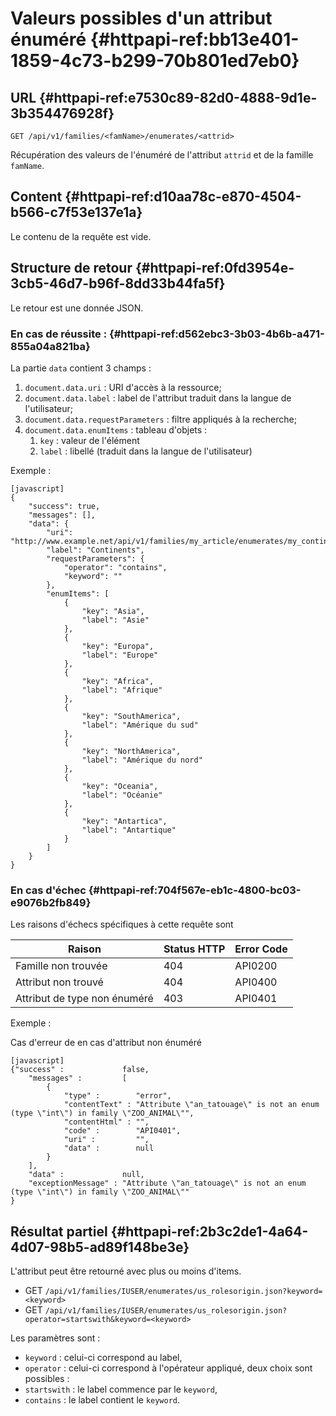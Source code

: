 # Valeurs possibles d'un attribut énuméré  {#httpapi-ref:bb13e401-1859-4c73-b299-70b801ed7eb0}

## URL {#httpapi-ref:e7530c89-82d0-4888-9d1e-3b354476928f}

    GET /api/v1/families/<famName>/enumerates/<attrid>

Récupération des valeurs de l'énuméré de l'attribut `attrid` et de la famille `famName`.

## Content {#httpapi-ref:d10aa78c-e870-4504-b566-c7f53e137e1a}

Le contenu de la requête est vide.

## Structure de retour {#httpapi-ref:0fd3954e-3cb5-46d7-b96f-8dd33b44fa5f}

Le retour est une donnée JSON.

### En cas de réussite : {#httpapi-ref:d562ebc3-3b03-4b6b-a471-855a04a821ba}

La partie `data` contient 3 champs :

1.  `document.data.uri` : URI d'accès à la ressource;
1.  `document.data.label` : label de l'attribut traduit dans la langue de l'utilisateur;
1.  `document.data.requestParameters` : filtre appliqués à la recherche;
1.  `document.data.enumItems` : tableau d'objets :
    1.  `key` : valeur de l'élément
    1.  `label` : libellé (traduit dans la langue de l'utilisateur)


Exemple :

    [javascript]
    {
        "success": true,
        "messages": [],
        "data": {
            "uri": "http://www.example.net/api/v1/families/my_article/enumerates/my_continent.json",
            "label": "Continents",
            "requestParameters": {
                "operator": "contains",
                "keyword": ""
            },
            "enumItems": [
                {
                    "key": "Asia",
                    "label": "Asie"
                },
                {
                    "key": "Europa",
                    "label": "Europe"
                },
                {
                    "key": "Africa",
                    "label": "Afrique"
                },
                {
                    "key": "SouthAmerica",
                    "label": "Amérique du sud"
                },
                {
                    "key": "NorthAmerica",
                    "label": "Amérique du nord"
                },
                {
                    "key": "Oceania",
                    "label": "Océanie"
                },
                {
                    "key": "Antartica",
                    "label": "Antartique"
                }
            ]
        }
    }

### En cas d'échec {#httpapi-ref:704f567e-eb1c-4800-bc03-e9076b2fb849}

Les raisons d'échecs spécifiques à cette requête sont 

|                     Raison                     | Status HTTP | Error Code |
| ---------------------------------------------- | ----------- | ---------- |
| Famille non trouvée                            |         404 | API0200    |
| Attribut non trouvé                            |         404 | API0400    |
| Attribut de type non énuméré                   |         403 | API0401    |

Exemple : 

Cas d'erreur de en cas d'attribut non énuméré

    [javascript]
    {"success" :             false,
        "messages" :         [
            {
                "type" :        "error",
                "contentText" : "Attribute \"an_tatouage\" is not an enum (type \"int\") in family \"ZOO_ANIMAL\"",
                "contentHtml" : "",
                "code" :        "API0401",
                "uri" :         "",
                "data" :        null
            }
        ],
        "data" :             null,
        "exceptionMessage" : "Attribute \"an_tatouage\" is not an enum (type \"int\") in family \"ZOO_ANIMAL\""
    }

## Résultat partiel {#httpapi-ref:2b3c2de1-4a64-4d07-98b5-ad89f148be3e}

L'attribut peut être retourné avec plus ou moins d'items.

* GET `/api/v1/families/IUSER/enumerates/us_rolesorigin.json?keyword=<keyword>`
* GET `/api/v1/families/IUSER/enumerates/us_rolesorigin.json?operator=startswith&keyword=<keyword>`

Les paramètres sont :

* `keyword` : celui-ci correspond au label,
* `operator` : celui-ci correspond à l'opérateur appliqué, deux choix sont possibles :
* `startswith` : le label commence par le `keyword`,
* `contains` : le label contient le `keyword`.
